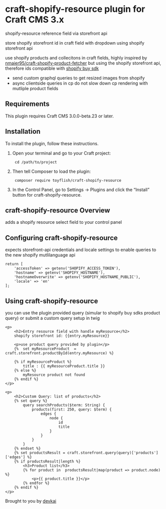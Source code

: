# craft-shopify-resource plugin for Craft CMS 3.x

shopify-resource reference field via storefront api

store shopify storefront id in craft field with dropdown using shopify storefront api

use shopify products and collecitons in craft fields,  highly inspired by [nmaier95/craft-shopify-product-fetcher](https://github.com/nmaier95/craft-shopify-product-fetcher) but using the shopify storefront api, therefore ids compatible with [shopify buy sdk](https://github.com/Shopify/js-buy-sdk)
- send custom graphql queries to get resized images from shopify
- async clientside queries in cp do not slow down cp rendering with mutliple product fields

## Requirements

This plugin requires Craft CMS 3.0.0-beta.23 or later.

## Installation

To install the plugin, follow these instructions.

1. Open your terminal and go to your Craft project:

        cd /path/to/project

2. Then tell Composer to load the plugin:

        composer require toyflish/craft-shopify-resource

3. In the Control Panel, go to Settings → Plugins and click the “Install” button for craft-shopify-resource.

## craft-shopify-resource Overview

adds a shopify resource select field to your control panel

## Configuring craft-shopify-resource
expects storefront-api credentials and locale settings to enable queries to the new shopify mutlilanguage api

```
return [
    'accessToken' => getenv('SHOPIFY_ACCESS_TOKEN'),
    'hostname' => getenv('SHOPIFY_HOSTNAME'),
    'hostnameOverwrite' => getenv('SHOPIFY_HOSTNAME_PUBLIC'),
    'locale' => 'en'
];
```

## Using craft-shopify-resource
you can use the plugin provided query (simular to shopify buy sdks product query)
or submit a custom query setup in twig
```
<p>
    <h2>Entry resource field with handle myResource</h2>
    shopify storefront id: {{entry.myResource}}

    <p>use product query provided by plugin</p>
    {%  set myResourceProduct  = craft.storefront.productById(entry.myResource) %}

    {% if myResourceProduct %}
        title : {{ myResourceProduct.title }}
    {% else %}
        myResource product not found
    {% endif %}
</p>

<p>
    <h2>Custom Query: list of products</h2>
    {% set query %}
        query searchProducts($term: String) {
            products(first: 250, query: $term) {
                edges {
                    node {
                        id
                        title
                    }
                }
            }
        }
    {% endset %}
    {% set productsResult = craft.storefront.query(query)['products']['edges'] %}
    {% if productsResult|length %}
        <h3>Product list</h3>
        {% for product in  productsResult|map(product => product.node) %}
            <p>{{ product.title }}</p>
        {% endfor %}
    {% endif %}
</p>
```


Brought to you by [devkai](https://toyflish.com)
